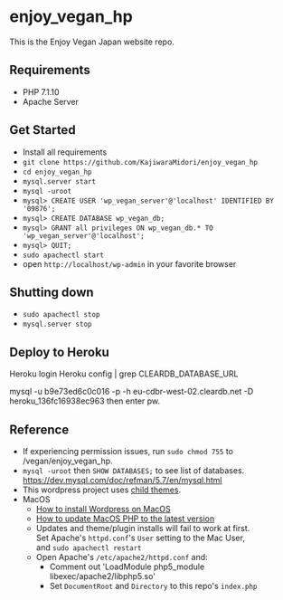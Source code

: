 # enjoy_vegan_hp
This is the Enjoy Vegan Japan website repo.

## Requirements
- PHP 7.1.10
- Apache Server

## Get Started
- Install all requirements
- `git clone https://github.com/KajiwaraMidori/enjoy_vegan_hp`
- `cd enjoy_vegan_hp`
- `mysql.server start`
- `mysql -uroot`
- `mysql> CREATE USER 'wp_vegan_server'@'localhost' IDENTIFIED BY '09876';`
- `mysql> CREATE DATABASE wp_vegan_db;`
- `mysql> GRANT all privileges ON wp_vegan_db.* TO 'wp_vegan_server'@'localhost';`
- `mysql> QUIT;`
- `sudo apachectl start`
- open `http://localhost/wp-admin` in your favorite browser

## Shutting down
- `sudo apachectl stop`
- `mysql.server stop`


## Deploy to Heroku
Heroku login
Heroku config | grep CLEARDB_DATABASE_URL

mysql -u b9e73ed6c0c016 -p -h eu-cdbr-west-02.cleardb.net -D heroku_136fc16938ec963
then enter pw.

## Reference
- If experiencing permission issues, run `sudo chmod 755` to /vegan/enjoy_vegan_hp.
- `mysql -uroot` then `SHOW DATABASES;` to see list of databases.  
  https://dev.mysql.com/doc/refman/5.7/en/mysql.html
- This wordpress project uses [child themes](https://codex.wordpress.org/Child_Themes).
- MacOS
  - [How to install Wordpress on MacOS](https://qiita.com/purio/items/416a6762583c087ece61)    
  - [How to update MacOS PHP to the latest version](https://php-osx.liip.ch/)
  - Updates and theme/plugin installs will fail to work at first.  
    Set Apache's `httpd.conf`'s `User` setting to the Mac User,  
    and `sudo apachectl restart`
  - Open Apache's `/etc/apache2/httpd.conf` and:
    - Comment out 'LoadModule php5_module libexec/apache2/libphp5.so'
    - Set `DocumentRoot` and `Directory` to this repo's `index.php`
